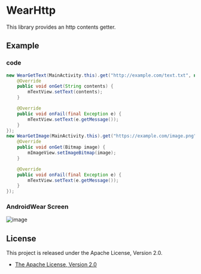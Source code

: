 WearHttp
======
This library provides an http contents getter.

## Example
### code
```java
new WearGetText(MainActivity.this).get("http://example.com/text.txt", new WearGetText.WearGetCallBack() {
    @Override
    public void onGet(String contents) {
        mTextView.setText(contents);
    }

    @Override
    public void onFail(final Exception e) {
        mTextView.setText(e.getMessage());
    }
});
new WearGetImage(MainActivity.this).get("https://example.com/image.png", new WearGetImage.WearGetCallBack() {
    @Override
    public void onGet(Bitmap image) {
        mImageView.setImageBitmap(image);
    }

    @Override
    public void onFail(final Exception e) {
        mTextView.setText(e.getMessage());
    }
});

```
### AndroidWear Screen  
![image](https://cloud.githubusercontent.com/assets/1386930/4348768/7b2bb5f0-419a-11e4-946b-1587e970b6e9.png)  



## License

This project is released under the Apache License, Version 2.0.

* [The Apache License, Version 2.0](http://www.apache.org/licenses/LICENSE-2.0)
